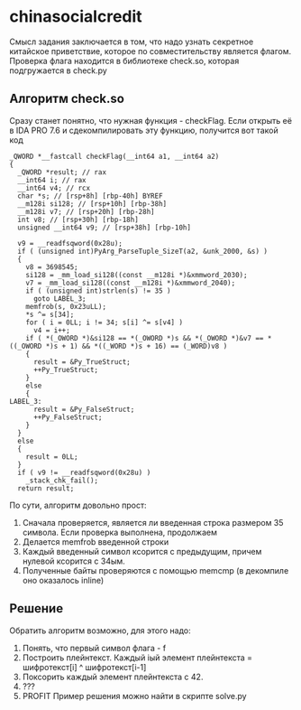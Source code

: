 # chinasocialcredit
Смысл задания заключается в том, что надо узнать секретное китайское приветствие, которое по совместительству является флагом. Проверка флага находится в библиотеке check.so, которая подгружается в check.py
## Алгоритм check.so
Сразу станет понятно, что нужная функция - checkFlag. Если открыть её в IDA PRO 7.6 и сдекомпилировать эту функцию, получится вот такой код
```
_QWORD *__fastcall checkFlag(__int64 a1, __int64 a2)
{
  _QWORD *result; // rax
  __int64 i; // rax
  __int64 v4; // rcx
  char *s; // [rsp+8h] [rbp-40h] BYREF
  __m128i si128; // [rsp+10h] [rbp-38h]
  __m128i v7; // [rsp+20h] [rbp-28h]
  int v8; // [rsp+30h] [rbp-18h]
  unsigned __int64 v9; // [rsp+38h] [rbp-10h]

  v9 = __readfsqword(0x28u);
  if ( (unsigned int)PyArg_ParseTuple_SizeT(a2, &unk_2000, &s) )
  {
    v8 = 3698545;
    si128 = _mm_load_si128((const __m128i *)&xmmword_2030);
    v7 = _mm_load_si128((const __m128i *)&xmmword_2040);
    if ( (unsigned int)strlen(s) != 35 )
      goto LABEL_3;
    memfrob(s, 0x23uLL);
    *s ^= s[34];
    for ( i = 0LL; i != 34; s[i] ^= s[v4] )
      v4 = i++;
    if ( *(_OWORD *)&si128 == *(_OWORD *)s && *(_OWORD *)&v7 == *((_OWORD *)s + 1) && *((_WORD *)s + 16) == (_WORD)v8 )
    {
      result = &Py_TrueStruct;
      ++Py_TrueStruct;
    }
    else
    {
LABEL_3:
      result = &Py_FalseStruct;
      ++Py_FalseStruct;
    }
  }
  else
  {
    result = 0LL;
  }
  if ( v9 != __readfsqword(0x28u) )
    _stack_chk_fail();
  return result;
```
По сути, алгоритм довольно прост:
1. Сначала проверяется, является ли введенная строка размером 35 символа. Если проверка выполнена, продолжаем
1. Делается memfrob введенной строки
1. Каждый введенный символ ксорится с предыдущим, причем нулевой ксорится с 34ым.
1. Полученные байты проверяются с помощью memcmp (в декомпиле оно оказалось inline)
## Решение
Обратить алгоритм возможно, для этого надо:
1. Понять, что первый символ флага - f
1. Построить плейнтекст. Каждый iый элемент плейнтекста = шифротекст[i] ^ шифротекст[i-1]
1. Поксорить каждый элемент плейнтекста с 42.
1. ???
1. PROFIT
Пример решения можно найти в скрипте solve.py
